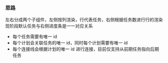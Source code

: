 ### 思路
左右分成两个子组件，左侧按列渲染，行代表任务，右侧根据任务数进行行的渲染
现阶段默认任务与右侧进度条是一一对应关系

- 每个任务需要有唯一 id
- 每个计划会关联任务的唯一 id，同时每个计划需要有唯一 id
- 每个连接线会根据计划的唯一 id 进行连接，目前仅支持从前期任务指向后期任务